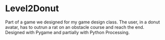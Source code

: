 # Level2Donut
Part of a game we designed for my game design class.
The user, in a donut avatar, has to outrun a rat on an obstacle course and reach the end.
Designed with Pygame and partially with Python Processing.
